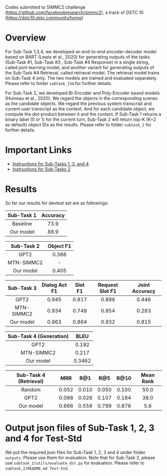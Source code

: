 Codes submitted to SIMMC2 challenge (https://github.com/facebookresearch/simmc2), 
a track of DSTC 10 (https://dstc10.dstc.community/home)

# Overview
For Sub-Task 1,3,4, we developed an end-to-end encoder-decoder model based on BART (Lewis et al., 2020) 
for generating outputs of the tasks (Sub-Task #1, Sub-Task #3 , Sub-Task #4 Response) 
in a single string, called joint learning model, and another variant 
for generating outputs of the Sub-Task #4 Retrieval, called retrieval model. 
The retrieval model trains on Sub-Task 4 only. 
The two models are trained and evaluated separately. Please refer to folder `subtask_134` for further details.

For Sub-Task 2, we developed Bi-Encoder and Poly-Encoder based models (Humeau et al., 2020). We regard the objects in the corresponding scenes as the candidate objects. We regard the previous system transcript and current user transcript as the context. And for each candidate object, we compute the dot-product between it and the context. If Sub-Task 1 returns a binary label (0 or 1) for the current turn, Sub-Task 2 will return top-K (K=2 as default) object IDs as the results. Please refer to folder `subtask_2` for further details.

# Important Links

* [Instructions for Sub-Tasks 1, 3, and 4](subtask_134/README.md)
* [Instructions for Sub-Tasks 2](subtask_2/README.md)

# Results
So far our results for devtest set are as followings:

| Sub-Task 1 | Accuracy |
| :------: | :------: |
| Baseline | 73.9 |
| Our model | 88.9 |


| Sub-Task 2 | Object F1 |
| :------: | :-------: |
| GPT2     |   0.366   |
| MTN-SIMMC2 | - |
| Our model | 0.405 |

| Sub-Task 3 | Dialog Act F1 | Slot F1 | Request Slot F1 | Joint Accuracy |
| :------: | :-----------: | :-----: | :-------------: | :------------: |
| GPT2     | 0.945         | 0.817   | 0.896           | 0.446          |
| MTN-SIMMC2 | 0.934 | 0.748 | 0.854     | 0.283          |
| Our model | 0.963 | 0.864 | 0.932     | 0.815          |

| Sub-Task 4 (Generation) |      BLEU |
| :------: | :-------: |
| GPT2     |   0.192   |
| MTN-SIMMC2 | 0.217 |
| Our model | 0.3462 |

| Sub-Task 4 (Retrieval) |    MRR    |  R@1 | R@5 | R@10 | Mean Rank |
| :------: | :-------: | :---: | :-------: | :------: | :-------: |
| Random   |   0.052   |   0.010   |   0.050   |   0.100   |   50.0   |
| GPT2     |   0.088   |   0.026   |   0.107   |   0.184   |   38.0   |
| Our model     |   0.666   |   0.558   |   0.799   |   0.876   |   5.6   |

# Output json files of Sub-Task 1, 2, 3 and 4 for Test-Std
We put the required json files for Sub-Task 1, 2, 3 and 4 under folder ``outputs``. Please use them for evaluation. Note that for Sub-Task 2, please use ``subtask_2/utils/evaluate_dst.py`` for evaluation. Please refer to ``subtask_2/README.md Test-Std``.

